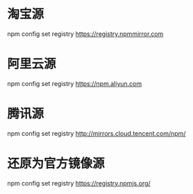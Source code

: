 # 淘宝源
npm config set registry https://registry.npmmirror.com

# 阿里云源
npm config set registry https://npm.aliyun.com

# 腾讯源
npm config set registry http://mirrors.cloud.tencent.com/npm/


# 还原为官方镜像源
npm config set registry https://registry.npmjs.org/